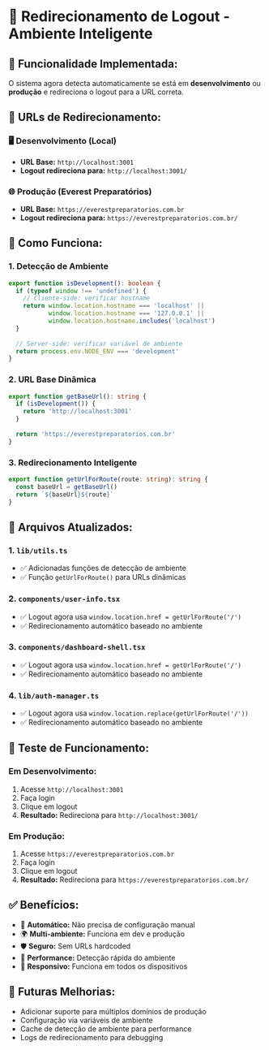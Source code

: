 # 🔄 Redirecionamento de Logout - Ambiente Inteligente

## 🎯 **Funcionalidade Implementada:**

O sistema agora detecta automaticamente se está em **desenvolvimento** ou **produção** e redireciona o logout para a URL correta.

## 📍 **URLs de Redirecionamento:**

### 🖥️ **Desenvolvimento (Local)**
- **URL Base:** `http://localhost:3001`
- **Logout redireciona para:** `http://localhost:3001/`

### 🌐 **Produção (Everest Preparatórios)**
- **URL Base:** `https://everestpreparatorios.com.br`
- **Logout redireciona para:** `https://everestpreparatorios.com.br/`

## 🔧 **Como Funciona:**

### 1. **Detecção de Ambiente**
```typescript
export function isDevelopment(): boolean {
  if (typeof window !== 'undefined') {
    // Cliente-side: verificar hostname
    return window.location.hostname === 'localhost' || 
           window.location.hostname === '127.0.0.1' ||
           window.location.hostname.includes('localhost')
  }
  
  // Server-side: verificar variável de ambiente
  return process.env.NODE_ENV === 'development'
}
```

### 2. **URL Base Dinâmica**
```typescript
export function getBaseUrl(): string {
  if (isDevelopment()) {
    return 'http://localhost:3001'
  }
  
  return 'https://everestpreparatorios.com.br'
}
```

### 3. **Redirecionamento Inteligente**
```typescript
export function getUrlForRoute(route: string): string {
  const baseUrl = getBaseUrl()
  return `${baseUrl}${route}`
}
```

## 📁 **Arquivos Atualizados:**

### 1. **`lib/utils.ts`**
- ✅ Adicionadas funções de detecção de ambiente
- ✅ Função `getUrlForRoute()` para URLs dinâmicas

### 2. **`components/user-info.tsx`**
- ✅ Logout agora usa `window.location.href = getUrlForRoute('/')`
- ✅ Redirecionamento automático baseado no ambiente

### 3. **`components/dashboard-shell.tsx`**
- ✅ Logout agora usa `window.location.href = getUrlForRoute('/')`
- ✅ Redirecionamento automático baseado no ambiente

### 4. **`lib/auth-manager.ts`**
- ✅ Logout agora usa `window.location.replace(getUrlForRoute('/'))`
- ✅ Redirecionamento automático baseado no ambiente

## 🧪 **Teste de Funcionamento:**

### **Em Desenvolvimento:**
1. Acesse `http://localhost:3001`
2. Faça login
3. Clique em logout
4. **Resultado:** Redireciona para `http://localhost:3001/`

### **Em Produção:**
1. Acesse `https://everestpreparatorios.com.br`
2. Faça login
3. Clique em logout
4. **Resultado:** Redireciona para `https://everestpreparatorios.com.br/`

## ✅ **Benefícios:**

- 🔄 **Automático:** Não precisa de configuração manual
- 🌍 **Multi-ambiente:** Funciona em dev e produção
- 🛡️ **Seguro:** Sem URLs hardcoded
- 🚀 **Performance:** Detecção rápida do ambiente
- 📱 **Responsivo:** Funciona em todos os dispositivos

## 🔮 **Futuras Melhorias:**

- Adicionar suporte para múltiplos domínios de produção
- Configuração via variáveis de ambiente
- Cache de detecção de ambiente para performance
- Logs de redirecionamento para debugging
